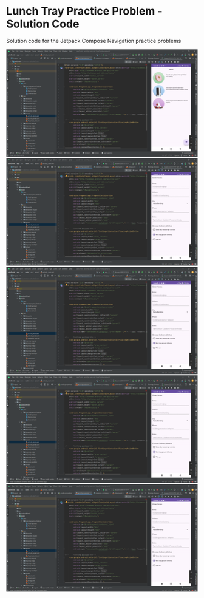 Lunch Tray Practice Problem - Solution Code
==================================

Solution code for the Jetpack Compose Navigation practice problems

![alt text](https://github.com/revaile/cafeDroid/blob/master/Cuplikan%20layar%202024-10-12%20135442.png?raw=true)
![alt text](https://github.com/revaile/cafeDroid/blob/master/Cuplikan%20layar%202024-10-12%20135500.png?raw=true)
![alt text](https://github.com/revaile/cafeDroid/blob/master/Cuplikan%20layar%202024-10-12%20135500.png?raw=true)
![alt text](https://github.com/revaile/cafeDroid/blob/master/Cuplikan%20layar%202024-10-12%20135500.png?raw=true)
![alt text](https://github.com/revaile/cafeDroid/blob/master/Cuplikan%20layar%202024-10-12%20135500.png?raw=true)

